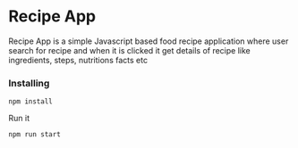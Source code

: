 # Recipe App

Recipe App is a simple Javascript based food recipe application where user search for recipe and when it is clicked it get details of recipe like ingredients, steps, nutritions facts etc

### Installing

```
npm install
```

Run it

```
npm run start
```

